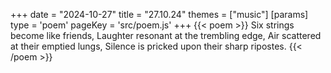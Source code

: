 +++
date = "2024-10-27"
title = "27.10.24"
themes = ["music"]
[params]
  type = 'poem'
  pageKey = 'src/poem.js'
+++
{{< poem >}}
Six strings become like friends,
Laughter resonant at the trembling edge,
Air scattered at their emptied lungs,
Silence is pricked upon their sharp ripostes.
{{< /poem >}}